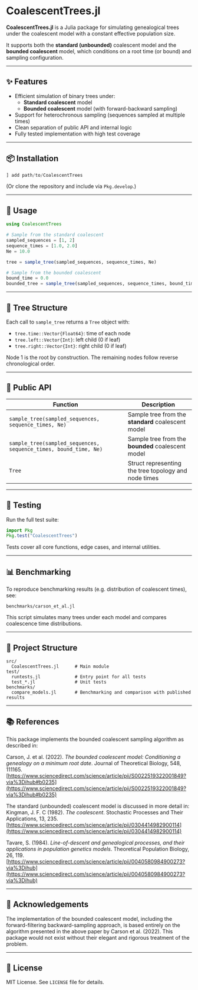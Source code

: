# CoalescentTrees.jl

**CoalescentTrees.jl** is a Julia package for simulating genealogical trees under the coalescent model with a constant effective population size.

It supports both the **standard (unbounded)** coalescent model and the **bounded coalescent** model, which conditions on a root time (or bound) and sampling configuration.

---

## ✨ Features

- Efficient simulation of binary trees under:
  - **Standard coalescent** model
  - **Bounded coalescent** model (with forward-backward sampling)
- Support for heterochronous sampling (sequences sampled at multiple times)
- Clean separation of public API and internal logic
- Fully tested implementation with high test coverage

---

## 📦 Installation

```julia
] add path/to/CoalescentTrees
```

(Or clone the repository and include via `Pkg.develop`.)

---

## 🚀 Usage

```julia
using CoalescentTrees

# Sample from the standard coalescent
sampled_sequences = [1, 2]
sequence_times = [1.0, 2.0]
Ne = 10.0

tree = sample_tree(sampled_sequences, sequence_times, Ne)

# Sample from the bounded coalescent
bound_time = 0.0
bounded_tree = sample_tree(sampled_sequences, sequence_times, bound_time, Ne)
```

---

## 🧬 Tree Structure

Each call to `sample_tree` returns a `Tree` object with:

- `tree.time::Vector{Float64}`: time of each node
- `tree.left::Vector{Int}`: left child (0 if leaf)
- `tree.right::Vector{Int}`: right child (0 if leaf)

Node 1 is the root by construction. The remaining nodes follow reverse chronological order.

---

## 📖 Public API

| Function | Description |
|----------|-------------|
| `sample_tree(sampled_sequences, sequence_times, Ne)` | Sample tree from the **standard** coalescent model |
| `sample_tree(sampled_sequences, sequence_times, bound_time, Ne)` | Sample tree from the **bounded** coalescent model |
| `Tree` | Struct representing the tree topology and node times |

---

## 🧪 Testing

Run the full test suite:

```julia
import Pkg
Pkg.test("CoalescentTrees")
```

Tests cover all core functions, edge cases, and internal utilities.

---

## 📊 Benchmarking

To reproduce benchmarking results (e.g. distribution of coalescent times), see:

```
benchmarks/carson_et_al.jl
```

This script simulates many trees under each model and compares coalescence time distributions.

---

## 📂 Project Structure

```
src/
  CoalescentTrees.jl      # Main module
test/
  runtests.jl             # Entry point for all tests
  test_*.jl               # Unit tests
benchmarks/
  compare_models.jl       # Benchmarking and comparison with published results
```

---

## 📚 References

This package implements the bounded coalescent sampling algorithm as described in:

Carson, J. et al. (2022). *The bounded coalescent model: Conditioning a genealogy on a minimum root date*. Journal of Theoretical Biology, 548, 111165.  
[https://www.sciencedirect.com/science/article/pii/S0022519322001849?via%3Dihub#b0235](https://www.sciencedirect.com/science/article/pii/S0022519322001849?via%3Dihub#b0235)

The standard (unbounded) coalescent model is discussed in more detail in:
Kingman, J. F. C (1982). *The coalescent*. Stochastic Processes and Their Applications, 13, 235.
[https://www.sciencedirect.com/science/article/pii/0304414982900114](https://www.sciencedirect.com/science/article/pii/0304414982900114)

Tavare, S. (1984). *Line-of-descent and genealogical processes, and their applications in population genetics models*. Theoretical Population Biology, 26, 119.
[https://www.sciencedirect.com/science/article/pii/0040580984900273?via%3Dihub](https://www.sciencedirect.com/science/article/pii/0040580984900273?via%3Dihub)

---

## 🙏 Acknowledgements

The implementation of the bounded coalescent model, including the forward-filtering backward-sampling approach, is based entirely on the algorithm presented in the above paper by Carson et al. (2022). This package would not exist without their elegant and rigorous treatment of the problem.

---

## 🧱 License

MIT License. See `LICENSE` file for details.
